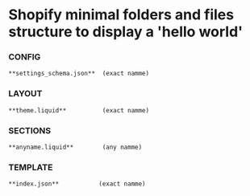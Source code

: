 # Shopify minimal folders and files structure  to display a 'hello world'
### CONFIG
    **settings_schema.json**  (exact namme)
### LAYOUT
    **theme.liquid**          (exact namme)
### SECTIONS
    **anyname.liquid**        (any namme)
### TEMPLATE
    **index.json**           (exact namme)

  